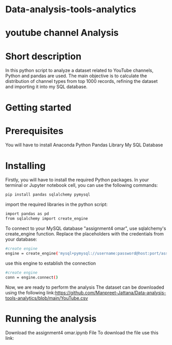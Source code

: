 # Data-analysis-tools-analytics
# youtube channel Analysis
# Short description
 In this python script to analyze a dataset related to YouTube channels, Python and pandas are used. The main objective is to calculate the distribution of channel types from top 1000 records, refining the dataset and importing it into my SQL database.
 # Getting started
 # Prerequisites
 You will have to install
 Anaconda
 Python
 Pandas Library
 My SQL Database
 # Installing
 Firstly, you will have to install the required Python packages. In your terminal or Jupyter notebook cell, you can use the following commands:
 ```bash
pip install pandas sqlalchemy pymysql
```
import the required libraries in the python script:
 ```bash
import pandas as pd
from sqlalchemy import create_engine
 ```
To connect to your MySQL database "assignment4 omar", use sqlalchemy's create_engine function. Replace the placeholders with the credentials from your database:
```bash
#create engine
engine = create_engine('mysql+pymysql://username:password@host:port/assignment4 omar')
 ```
use this engine to establish the connection
```bash
#create engine
conn = engine.connect()
 ```

Now, we are ready to perform the analysis
The dataset can be downloaded using the following link:https://github.com/Manpreet-Jattana/Data-analysis-tools-analytics/blob/main/YouTube.csv

# Running the analysis
Download the assignment4 omar.ipynb File
To download the file use this link: 



 
